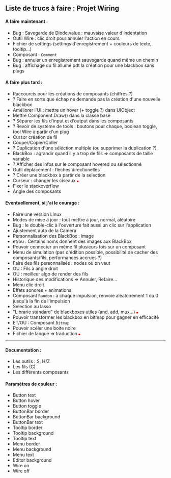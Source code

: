 ## Liste de trucs à faire : Projet Wiring

#### A faire maintenant :
* Bug : Savegarde de Diode.value : mauvaise valeur d'indentation
* Outil Wire : clic droit pour annuler l'action en cours
* Fichier de settings (settings d'enregistrement + couleurs de texte, tooltip...)
* Composant : `Comment`
* Bug : annuler un enregistrement sauvegarde quand même un chemin
* Bug : affichage du fil allumé pdt la création pour une blackbox sans plugs

#### A faire plus tard :
* Raccourcis pour les créations de composants (chiffres ?)
* ? Faire en sorte que échap ne demande pas la création d'une nouvelle blackbox
* Améliorer l'UI : mettre un hover (+ toggle ?) dans UIObject
* Mettre Component.Draw() dans la classe base
* ? Séparer les fils d'input et d'output dans les composants
* ? Revoir de système de tools : boutons pour chaque, boolean toggle, tool Wire à partir d'un plug
* Cursor création de fil
* Couper/Copier/Coller
* ? Duplication d'une séléction multiple (ou supprimer la duplication ?)
* BlackBox : agrandir quand il y a trop de fils => composants de taille variable
* ? Afficher des infos sur le composant hovered ou sélectionné
* Outil déplacement : flèches directionelles
* ? Créer une blackbox à partir de la selection
* Curseur : changer les ciseaux ![Red](Wiring/Content/WireNodeOn.png)
* Fixer le stackoverflow
* Angle des composants

#### Eventuellement, si j'ai le courage :
* Faire une version Linux
* Modes de mise à jour : tout mettre à jour, normal, aléatoire
* Bug : le double-clic à l'ouverture fait aussi un clic sur l'application
* Ajustement auto de la Camera
* Personnalisation des BlackBox : image
* et/ou : Certains noms donnent des images aux BlackBox
* Pouvoir connecter un même fil plusieurs fois sur un composant
* Menu de simulation (pas d'édition possible, possibilité de cacher des composants/fils, performances accrues ?)
* Faire des fils personnalisés : nodes où on veut
* OU : Fils à angle droit
* OU : meilleur algo de render des fils
* Historique des modifications => Annuler, Refaire...
* Menu clic droit
* Effets sonores + animations
* Composant `Random` : à chaque impulsion, renvoie  aléatoirement 1 ou 0 jusqu'à la fin de l'impulsion
* Selection au lasso
* "Librarie standard" de blackboxes utiles (and, add, mux...) ![Red](Wiring/Content/WireNodeOn.png)
* Pouvoir transformer les blackbox en bitmap pour gagner en efficacité
* ET/OU : Composant `Bitmap`
* Pouvoir scéler une boite noire
* Fichier de langue => traduction ![Red](Wiring/Content/WireNodeOn.png)

---

#### Documentation :
* Les outils : S, H/Z
* Les fils (C)
* Les différents composants

#### Paramètres de couleur :
* Button text
* Button hover
* Button toggle
* ButtonBar border
* ButtonBar background
* ButtonBar text
* Tooltip border
* Tooltip background
* Tooltip text
* Menu border
* Menu background
* Menu text
* Editor background
* Wire on
* Wire off
